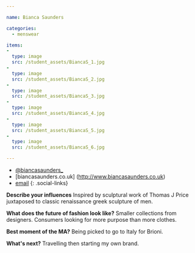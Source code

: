 ```yaml
---

name: Bianca Saunders

categories:
  - menswear

items:
-
  type: image
  src: /student_assets/BiancaS_1.jpg
-
  type: image
  src: /student_assets/BiancaS_2.jpg
-
  type: image
  src: /student_assets/BiancaS_3.jpg
-
  type: image
  src: /student_assets/BiancaS_4.jpg
-
  type: image
  src: /student_assets/BiancaS_5.jpg
-
  type: image
  src: /student_assets/BiancaS_6.jpg

---
```


* [@biancasaunders_](https://www.instagram.com/biancasaunders_/)
* [biancasaunders.co.uk] (http://www.biancasaunders.co.uk)
* [email](mailto:bianca.saunders@network.rca.ac.uk)
{: .social-links}

**Describe your influences**
Inspired by sculptural work of Thomas J Price juxtaposed to classic renaissance greek sculpture of men.

**What does the future of fashion look like?**
Smaller collections from designers. Consumers looking for more purpose than more clothes.

**Best moment of the MA?**
Being picked to go to Italy for Brioni.

**What's next?**
Travelling then starting my own brand.
